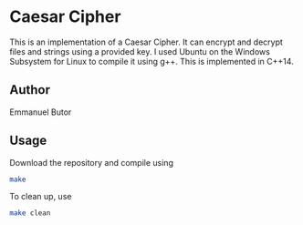 # Caesar Cipher

This is an implementation of a Caesar Cipher. It can encrypt and decrypt files and strings using a provided key.
I used Ubuntu on the Windows Subsystem for Linux to compile it using g++. This is implemented in C++14.

## Author

Emmanuel Butor

## Usage

Download the repository and compile using 
```bash
make
```
To clean up, use
```bash
make clean
```